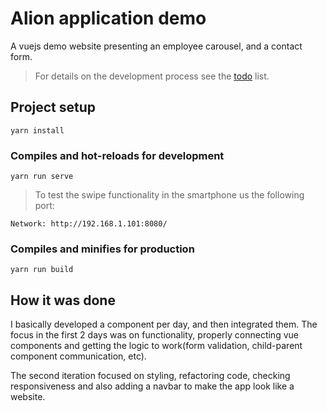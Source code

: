 # Alion application demo

A vuejs demo website presenting an employee carousel, and a contact form.

> For details on the development process see the [todo](todo.md) list.

## Project setup

```
yarn install
```

### Compiles and hot-reloads for development

```
yarn run serve
```

> To test the swipe functionality in the smartphone us the following port:

```
Network: http://192.168.1.101:8080/
```

### Compiles and minifies for production

```
yarn run build
```

## How it was done

I basically developed a component per day, and then integrated them. The focus in the first 2 days was on functionality, properly connecting vue components and getting the logic to work(form validation, child-parent component communication, etc).

The second iteration focused on styling, refactoring code, checking responsiveness and also adding a navbar to make the app look like a website.
